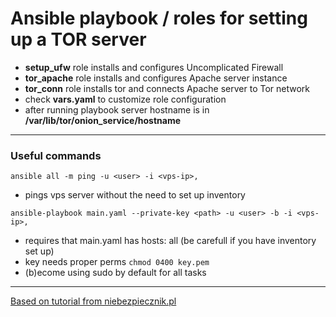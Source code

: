 # Ansible playbook / roles for setting up a TOR server
 - **setup_ufw** role installs and configures Uncomplicated Firewall
 - **tor_apache** role installs and configures Apache server instance
 - **tor_conn** role installs tor and connects Apache server to Tor network
 - check **vars.yaml** to customize role configuration
 - after running playbook server hostname is in **/var/lib/tor/onion_service/hostname**
---
### Useful commands
```ansible all -m ping -u <user> -i <vps-ip>,```
- pings vps server without the need to set up inventory

```ansible-playbook main.yaml --private-key <path> -u <user> -b -i <vps-ip>,```
- requires that main.yaml has hosts: all (be carefull if you have inventory set up)
- key needs proper perms ```chmod 0400 key.pem```
- (b)ecome using sudo by default for all tasks
---
[Based on tutorial from niebezpiecznik.pl](https://niebezpiecznik.pl/post/jak-uruchomic-wlasny-serwer-www-w-sieci-tor/)
